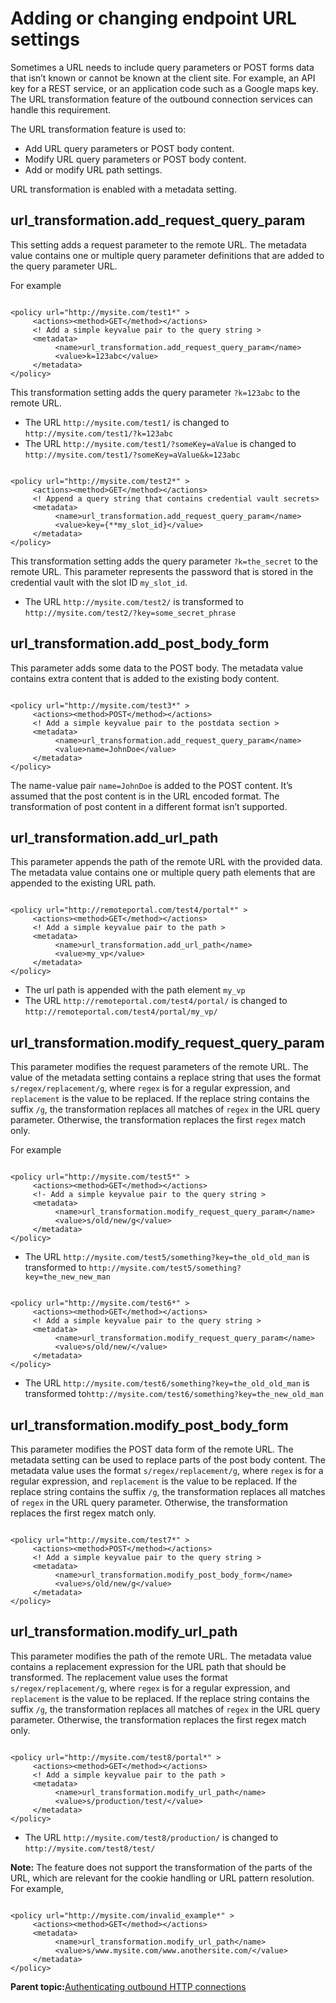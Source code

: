 # Adding or changing endpoint URL settings

Sometimes a URL needs to include query parameters or POST forms data that isn’t known or cannot be known at the client site. For example, an API key for a REST service, or an application code such as a Google maps key. The URL transformation feature of the outbound connection services can handle this requirement.

The URL transformation feature is used to:

-   Add URL query parameters or POST body content.
-   Modify URL query parameters or POST body content.
-   Add or modify URL path settings.

URL transformation is enabled with a metadata setting.

## url\_transformation.add\_request\_query\_param

This setting adds a request parameter to the remote URL. The metadata value contains one or multiple query parameter definitions that are added to the query parameter URL.

For example

```

<policy url="http://mysite.com/test1*" >
     <actions><method>GET</method></actions>
     <!­­ Add a simple key­value pair to the query string ­­>
     <meta­data>
          <name>url_transformation.add_request_query_param</name>
          <value>k=123abc</value>
     </meta­data>
</policy>
```

This transformation setting adds the query parameter `?k=123abc` to the remote URL.

-   The URL `http://mysite.com/test1/` is changed to `http://mysite.com/test1/?k=123abc`
-   The URL `http://mysite.com/test1/?someKey=aValue` is changed to `http://mysite.com/test1/?someKey=aValue&k=123abc`

```

<policy url="http://mysite.com/test2*" >
     <actions><method>GET</method></actions>
     <!­­ Append a query string that contains credential vault secrets­­>
     <meta­data>
          <name>url_transformation.add_request_query_param</name>
          <value>key={**my_slot_id}</value>
     </meta­data>
</policy>
```

This transformation setting adds the query parameter `?k=the_secret` to the remote URL. This parameter represents the password that is stored in the credential vault with the slot ID `my_slot_id`.

-   The URL `http://mysite.com/test2/` is transformed to `http://mysite.com/test2/?key=some_secret_phrase`

## url\_transformation.add\_post\_body\_form

This parameter adds some data to the POST body. The metadata value contains extra content that is added to the existing body content.

```

<policy url="http://mysite.com/test3*" >
     <actions><method>POST</method></actions>
     <!­­ Add a simple key­value pair to the postdata section ­­>
     <meta­data>
          <name>url_transformation.add_request_query_param</name>
          <value>name=JohnDoe</value>
     </meta­data>
</policy>
```

The name-value pair `name=JohnDoe` is added to the POST content. It’s assumed that the post content is in the URL encoded format. The transformation of post content in a different format isn’t supported.

## url\_transformation.add\_url\_path

This parameter appends the path of the remote URL with the provided data. The metadata value contains one or multiple query path elements that are appended to the existing URL path.

```

<policy url="http://remoteportal.com/test4/portal*" >
     <actions><method>GET</method></actions>
     <!­­ Add a simple key­value pair to the path ­­>
     <meta­data>
          <name>url_transformation.add_url_path</name>
          <value>my_vp</value>
     </meta­data>
</policy>
```

-   The url path is appended with the path element `my_vp`
-   The URL `http://remoteportal.com/test4/portal/` is changed to `http://remoteportal.com/test4/portal/my_vp/`

## url\_transformation.modify\_request\_query\_param

This parameter modifies the request parameters of the remote URL. The value of the metadata setting contains a replace string that uses the format `s/regex/replacement/g`, where `regex` is for a regular expression, and `replacement` is the value to be replaced. If the replace string contains the suffix `/g`, the transformation replaces all matches of `regex` in the URL query parameter. Otherwise, the transformation replaces the first `regex` match only.

For example

```

<policy url="http://mysite.com/test5*" >
     <actions><method>GET</method></actions>
     <!­- Add a simple key­value pair to the query string ­­>
     <meta­data>
          <name>url_transformation.modify_request_query_param</name>
          <value>s/old/new/g</value>
     </meta­data>
</policy>

```

-   The URL `http://mysite.com/test5/something?key=the_old_old_man` is transformed to `http://mysite.com/test5/something?key=the_new_new_man`

```

<policy url="http://mysite.com/test6*" >
     <actions><method>GET</method></actions>
     <!­­ Add a simple key­value pair to the query string ­­>
     <meta­data>
          <name>url_transformation.modify_request_query_param</name>
          <value>s/old/new/</value>
     </meta­data>
</policy>
```

-   The URL `http://mysite.com/test6/something?key=the_old_old_man` is transformed to`http://mysite.com/test6/something?key=the_new_old_man`

## url\_transformation.modify\_post\_body\_form

This parameter modifies the POST data form of the remote URL. The metadata setting can be used to replace parts of the post body content. The metadata value uses the format `s/regex/replacement/g`, where `regex` is for a regular expression, and `replacement` is the value to be replaced. If the replace string contains the suffix `/g`, the transformation replaces all matches of `regex` in the URL query parameter. Otherwise, the transformation replaces the first regex match only.

```

<policy url="http://mysite.com/test7*" >
     <actions><method>POST</method></actions>
     <!­­ Add a simple key­value pair to the query string ­­>
     <meta­data>
          <name>url_transformation.modify_post_body_form</name>
          <value>s/old/new/g</value>
     </meta­data>
</policy>
```

## url\_transformation.modify\_url\_path

This parameter modifies the path of the remote URL. The metadata value contains a replacement expression for the URL path that should be transformed. The replacement value uses the format `s/regex/replacement/g`, where `regex` is for a regular expression, and `replacement` is the value to be replaced. If the replace string contains the suffix `/g`, the transformation replaces all matches of `regex` in the URL query parameter. Otherwise, the transformation replaces the first regex match only.

```

<policy url="http://mysite.com/test8/portal*" >
     <actions><method>GET</method></actions>
     <!­­ Add a simple key­value pair to the path ­­>
     <meta­data>
          <name>url_transformation.modify_url_path</name>
          <value>s/production/test/</value>
     </meta­data>
</policy>
```

-   The URL `http://mysite.com/test8/production/` is changed to `http://mysite.com/test8/test/`

**Note:** The feature does not support the transformation of the parts of the URL, which are relevant for the cookie handling or URL pattern resolution. For example,

```

<policy url="http://mysite.com/invalid_example*" >
     <actions><method>GET</method></actions>
     <meta­data>
          <name>url_transformation.modify_url_path</name>
          <value>s/www.mysite.com/www.anothersite.com/</value>
     </meta­data>
</policy>

```

**Parent topic:**[Authenticating outbound HTTP connections](../dev-portlet/outbhttp_authntct.md)

